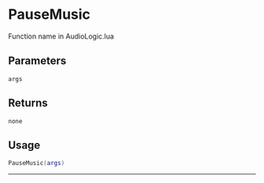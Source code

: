 # PauseMusic
Function name in AudioLogic.lua
## Parameters
`args`
## Returns
`none`
## Usage
```lua
PauseMusic(args)
```
---
